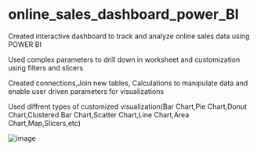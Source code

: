 # online_sales_dashboard_power_BI
Created interactive dashboard to track and analyze online sales data using POWER BI

Used complex parameters to drill down in worksheet and customization using filters and slicers

Created connections,Join new tables, Calculations to manipulate data and enable user driven parameters for visualizations

Used diffrent types of customized visualization(Bar Chart,Pie Chart,Donut Chart,Clustered Bar Chart,Scatter Chart,Line Chart,Area Chart,Map,Slicers,etc)

![image](https://github.com/Rishabhbhu/online_sales_dashboard_power_BI/assets/141635848/1bf61731-a349-4d7a-8336-5c0b8858060a)
